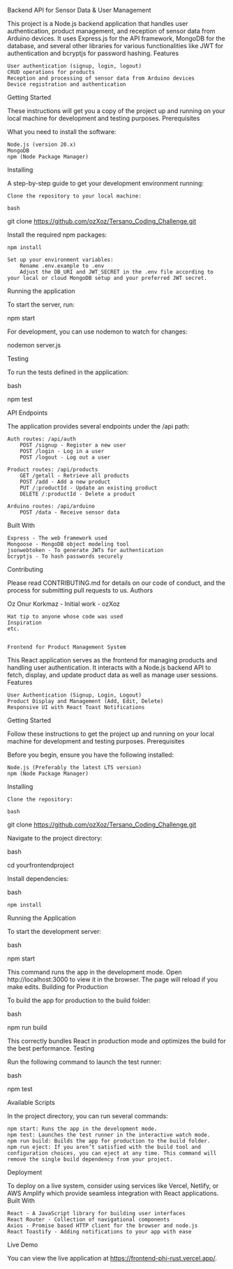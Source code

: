 Backend API for Sensor Data & User Management

This project is a Node.js backend application that handles user authentication, product management, and reception of sensor data from Arduino devices. It uses Express.js for the API framework, MongoDB for the database, and several other libraries for various functionalities like JWT for authentication and bcryptjs for password hashing.
Features

    User authentication (signup, login, logout)
    CRUD operations for products
    Reception and processing of sensor data from Arduino devices
    Device registration and authentication

Getting Started

These instructions will get you a copy of the project up and running on your local machine for development and testing purposes.
Prerequisites

What you need to install the software:

    Node.js (version 20.x)
    MongoDB
    npm (Node Package Manager)

Installing

A step-by-step guide to get your development environment running:

    Clone the repository to your local machine:

    bash

git clone https://github.com/ozXoz/Tersano_Coding_Challenge.git

Install the required npm packages:

    npm install

    Set up your environment variables:
        Rename .env.example to .env
        Adjust the DB_URI and JWT_SECRET in the .env file according to your local or cloud MongoDB setup and your preferred JWT secret.

Running the application

To start the server, run:

npm start

For development, you can use nodemon to watch for changes:

nodemon server.js

Testing

To run the tests defined in the application:

bash

npm test

API Endpoints

The application provides several endpoints under the /api path:

    Auth routes: /api/auth
        POST /signup - Register a new user
        POST /login - Log in a user
        POST /logout - Log out a user

    Product routes: /api/products
        GET /getall - Retrieve all products
        POST /add - Add a new product
        PUT /:productId - Update an existing product
        DELETE /:productId - Delete a product

    Arduino routes: /api/arduino
        POST /data - Receive sensor data

Built With

    Express - The web framework used
    Mongoose - MongoDB object modeling tool
    jsonwebtoken - To generate JWTs for authentication
    bcryptjs - To hash passwords securely

Contributing

Please read CONTRIBUTING.md for details on our code of conduct, and the process for submitting pull requests to us.
Authors

   Oz Onur Korkmaz - Initial work - ozXoz


    Hat tip to anyone whose code was used
    Inspiration
    etc.


    Frontend for Product Management System

This React application serves as the frontend for managing products and handling user authentication. It interacts with a Node.js backend API to fetch, display, and update product data as well as manage user sessions.
Features

    User Authentication (Signup, Login, Logout)
    Product Display and Management (Add, Edit, Delete)
    Responsive UI with React Toast Notifications

Getting Started

Follow these instructions to get the project up and running on your local machine for development and testing purposes.
Prerequisites

Before you begin, ensure you have the following installed:

    Node.js (Preferably the latest LTS version)
    npm (Node Package Manager)

Installing

    Clone the repository:

    bash

git clone https://github.com/ozXoz/Tersano_Coding_Challenge.git

Navigate to the project directory:

bash

cd yourfrontendproject

Install dependencies:

bash

    npm install

Running the Application

To start the development server:

bash

npm start

This command runs the app in the development mode. Open http://localhost:3000 to view it in the browser. The page will reload if you make edits.
Building for Production

To build the app for production to the build folder:

bash

npm run build

This correctly bundles React in production mode and optimizes the build for the best performance.
Testing

Run the following command to launch the test runner:

bash

npm test

Available Scripts

In the project directory, you can run several commands:

    npm start: Runs the app in the development mode.
    npm test: Launches the test runner in the interactive watch mode.
    npm run build: Builds the app for production to the build folder.
    npm run eject: If you aren’t satisfied with the build tool and configuration choices, you can eject at any time. This command will remove the single build dependency from your project.

Deployment

To deploy on a live system, consider using services like Vercel, Netlify, or AWS Amplify which provide seamless integration with React applications.
Built With

    React - A JavaScript library for building user interfaces
    React Router - Collection of navigational components
    Axios - Promise based HTTP client for the browser and node.js
    React Toastify - Adding notifications to your app with ease


Live Demo

You can view the live application at https://frontend-phi-rust.vercel.app/.


